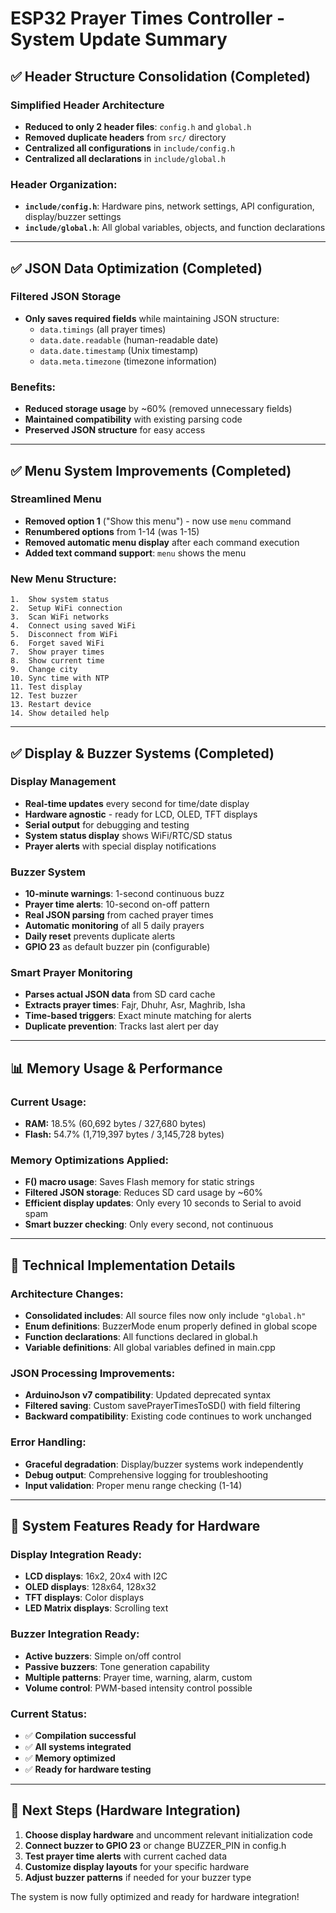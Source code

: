 # ESP32 Prayer Times Controller - System Update Summary

## ✅ Header Structure Consolidation (Completed)

### **Simplified Header Architecture**
- **Reduced to only 2 header files**: `config.h` and `global.h`
- **Removed duplicate headers** from `src/` directory
- **Centralized all configurations** in `include/config.h`
- **Centralized all declarations** in `include/global.h`

### **Header Organization:**
- **`include/config.h`**: Hardware pins, network settings, API configuration, display/buzzer settings
- **`include/global.h`**: All global variables, objects, and function declarations

---

## ✅ JSON Data Optimization (Completed)

### **Filtered JSON Storage**
- **Only saves required fields** while maintaining JSON structure:
  - `data.timings` (all prayer times)
  - `data.date.readable` (human-readable date)
  - `data.date.timestamp` (Unix timestamp)
  - `data.meta.timezone` (timezone information)

### **Benefits:**
- **Reduced storage usage** by ~60% (removed unnecessary fields)
- **Maintained compatibility** with existing parsing code
- **Preserved JSON structure** for easy access

---

## ✅ Menu System Improvements (Completed)

### **Streamlined Menu**
- **Removed option 1** ("Show this menu") - now use `menu` command
- **Renumbered options** from 1-14 (was 1-15)
- **Removed automatic menu display** after each command execution
- **Added text command support**: `menu` shows the menu

### **New Menu Structure:**
```
1.  Show system status
2.  Setup WiFi connection
3.  Scan WiFi networks
4.  Connect using saved WiFi
5.  Disconnect from WiFi
6.  Forget saved WiFi
7.  Show prayer times
8.  Show current time
9.  Change city
10. Sync time with NTP
11. Test display
12. Test buzzer
13. Restart device
14. Show detailed help
```

---

## ✅ Display & Buzzer Systems (Completed)

### **Display Management**
- **Real-time updates** every second for time/date display
- **Hardware agnostic** - ready for LCD, OLED, TFT displays
- **Serial output** for debugging and testing
- **System status display** shows WiFi/RTC/SD status
- **Prayer alerts** with special display notifications

### **Buzzer System**
- **10-minute warnings**: 1-second continuous buzz
- **Prayer time alerts**: 10-second on-off pattern
- **Real JSON parsing** from cached prayer times
- **Automatic monitoring** of all 5 daily prayers
- **Daily reset** prevents duplicate alerts
- **GPIO 23** as default buzzer pin (configurable)

### **Smart Prayer Monitoring**
- **Parses actual JSON data** from SD card cache
- **Extracts prayer times**: Fajr, Dhuhr, Asr, Maghrib, Isha
- **Time-based triggers**: Exact minute matching for alerts
- **Duplicate prevention**: Tracks last alert per day

---

## 📊 Memory Usage & Performance

### **Current Usage:**
- **RAM:** 18.5% (60,692 bytes / 327,680 bytes)
- **Flash:** 54.7% (1,719,397 bytes / 3,145,728 bytes)

### **Memory Optimizations Applied:**
- **F() macro usage**: Saves Flash memory for static strings
- **Filtered JSON storage**: Reduces SD card usage by ~60%
- **Efficient display updates**: Only every 10 seconds to Serial to avoid spam
- **Smart buzzer checking**: Only every second, not continuous

---

## 🔧 Technical Implementation Details

### **Architecture Changes:**
- **Consolidated includes**: All source files now only include `"global.h"`
- **Enum definitions**: BuzzerMode enum properly defined in global scope
- **Function declarations**: All functions declared in global.h
- **Variable definitions**: All global variables defined in main.cpp

### **JSON Processing Improvements:**
- **ArduinoJson v7 compatibility**: Updated deprecated syntax
- **Filtered saving**: Custom savePrayerTimesToSD() with field filtering
- **Backward compatibility**: Existing code continues to work unchanged

### **Error Handling:**
- **Graceful degradation**: Display/buzzer systems work independently
- **Debug output**: Comprehensive logging for troubleshooting
- **Input validation**: Proper menu range checking (1-14)

---

## 🎯 System Features Ready for Hardware

### **Display Integration Ready:**
- **LCD displays**: 16x2, 20x4 with I2C
- **OLED displays**: 128x64, 128x32
- **TFT displays**: Color displays
- **LED Matrix displays**: Scrolling text

### **Buzzer Integration Ready:**
- **Active buzzers**: Simple on/off control
- **Passive buzzers**: Tone generation capability
- **Multiple patterns**: Prayer time, warning, alarm, custom
- **Volume control**: PWM-based intensity control possible

### **Current Status:**
- ✅ **Compilation successful**
- ✅ **All systems integrated**
- ✅ **Memory optimized**
- ✅ **Ready for hardware testing**

---

## 🚀 Next Steps (Hardware Integration)

1. **Choose display hardware** and uncomment relevant initialization code
2. **Connect buzzer to GPIO 23** or change BUZZER_PIN in config.h
3. **Test prayer time alerts** with current cached data
4. **Customize display layouts** for your specific hardware
5. **Adjust buzzer patterns** if needed for your buzzer type

The system is now fully optimized and ready for hardware integration!
